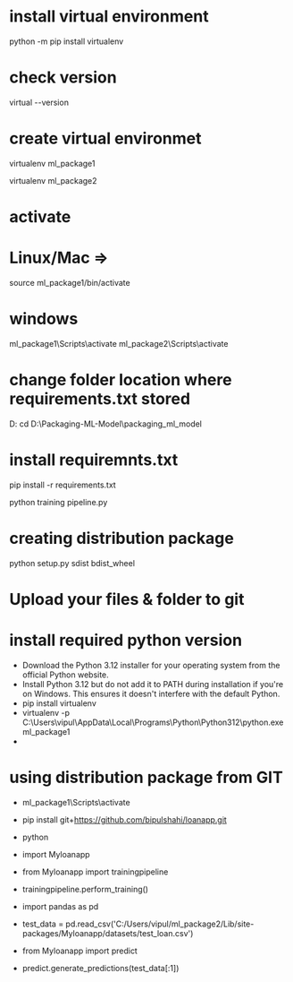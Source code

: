# install virtual environment
python -m pip install virtualenv

# check version
virtual --version

# create virtual environmet
virtualenv ml_package1

virtualenv ml_package2

# activate
# Linux/Mac => 
source ml_package1/bin/activate

# windows 
ml_package1\Scripts\activate
ml_package2\Scripts\activate

# change folder location where requirements.txt stored
D:
cd D:\Packaging-ML-Model\packaging_ml_model

# install requiremnts.txt
pip install -r requirements.txt

python training pipeline.py

# creating distribution package
python setup.py sdist bdist_wheel

# Upload your files & folder to git

# install required python version
* Download the Python 3.12 installer for your operating system from the official Python website.
* Install Python 3.12 but do not add it to PATH during installation if you're on Windows. This ensures it doesn't interfere with the default Python.
* pip install virtualenv
* virtualenv -p C:\Users\vipul\AppData\Local\Programs\Python\Python312\python.exe ml_package1
* 

# using distribution package from GIT
* ml_package1\Scripts\activate
* pip install git+https://github.com/bipulshahi/loanapp.git

* python
* import Myloanapp
* from Myloanapp import trainingpipeline
* trainingpipeline.perform_training()
* import pandas as pd
* test_data = pd.read_csv('C:/Users/vipul/ml_package2/Lib/site-packages/Myloanapp/datasets/test_loan.csv')
* from Myloanapp import predict
* predict.generate_predictions(test_data[:1])

